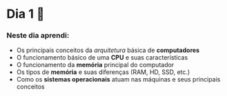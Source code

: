 # Dia 1 📆

### Neste dia aprendi:

* Os principais conceitos da *arquitetura* básica de **computadores**
* O funcionamento básico de uma **CPU** e suas características
* O funcionamento da **memória** principal do computador
* Os tipos de **memória** e suas diferenças (RAM, HD, SSD, etc.)
* Como os **sistemas operacionais** atuam nas máquinas e seus principais conceitos